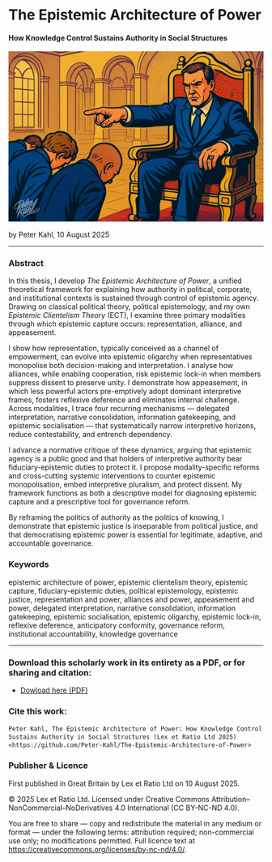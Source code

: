 # The Epistemic Architecture of Power

#### How Knowledge Control Sustains Authority in Social Structures

![alt text](https://github.com/Peter-Kahl/The-Epistemic-Architecture-of-Power/blob/main/power_throne.jpg?raw=true)

by Peter Kahl, 10 August 2025

---

### Abstract

In this thesis, I develop _The Epistemic Architecture of Power_, a unified theoretical framework for explaining how authority in political, corporate, and institutional contexts is sustained through control of epistemic agency. Drawing on classical political theory, political epistemology, and my own _Epistemic Clientelism Theory_ (ECT), I examine three primary modalities through which epistemic capture occurs: representation, alliance, and appeasement.

I show how representation, typically conceived as a channel of empowerment, can evolve into epistemic oligarchy when representatives monopolise both decision-making and interpretation. I analyse how alliances, while enabling cooperation, risk epistemic lock-in when members suppress dissent to preserve unity. I demonstrate how appeasement, in which less powerful actors pre-emptively adopt dominant interpretive frames, fosters reflexive deference and eliminates internal challenge. Across modalities, I trace four recurring mechanisms — delegated interpretation, narrative consolidation, information gatekeeping, and epistemic socialisation — that systematically narrow interpretive horizons, reduce contestability, and entrench dependency.

I advance a normative critique of these dynamics, arguing that epistemic agency is a public good and that holders of interpretive authority bear fiduciary-epistemic duties to protect it. I propose modality-specific reforms and cross-cutting systemic interventions to counter epistemic monopolisation, embed interpretive pluralism, and protect dissent. My framework functions as both a descriptive model for diagnosing epistemic capture and a prescriptive tool for governance reform.

By reframing the politics of authority as the politics of knowing, I demonstrate that epistemic justice is inseparable from political justice, and that democratising epistemic power is essential for legitimate, adaptive, and accountable governance.

### Keywords

epistemic architecture of power, epistemic clientelism theory, epistemic capture, fiduciary-epistemic duties, political epistemology, epistemic justice, representation and power, alliances and power, appeasement and power, delegated interpretation, narrative consolidation, information gatekeeping, epistemic socialisation, epistemic oligarchy, epistemic lock-in, reflexive deference, anticipatory conformity, governance reform, institutional accountability, knowledge governance

---

### Download this scholarly work in its entirety as a PDF, or for sharing and citation:

- [Dowload here (PDF)](https://raw.githubusercontent.com/Peter-Kahl/The-Epistemic-Architecture-of-Power/master/Kahl_P_The_Epistemic_Architecture_of_Power_10_August_2025.pdf)

### Cite this work:

```
Peter Kahl, The Epistemic Architecture of Power: How Knowledge Control Sustains Authority in Social Structures (Lex et Ratio Ltd 2025) <https://github.com/Peter-Kahl/The-Epistemic-Architecture-of-Power>
```

### Publisher & Licence

First published in Great Britain by Lex et Ratio Ltd on 10 August 2025.

© 2025 Lex et Ratio Ltd. Licensed under Creative Commons Attribution–NonCommercial–NoDerivatives 4.0 International (CC BY-NC-ND 4.0).

You are free to share — copy and redistribute the material in any medium or format — under the following terms: attribution required; non-commercial use only; no modifications permitted. Full licence text at <https://creativecommons.org/licenses/by-nc-nd/4.0/>.